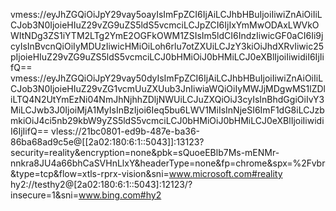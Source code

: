 vmess://eyJhZGQiOiJpY29vay5oayIsImFpZCI6IjAiLCJhbHBuIjoiIiwiZnAiOiIiLCJob3N0IjoieHIuZ29vZG9uZS5ldS5vcmciLCJpZCI6IjIxYmMwODAxLWVkOWItNDg3ZS1iYTM2LTg2YmE2OGFkOWM1ZSIsIm5ldCI6IndzIiwicGF0aCI6Ii9jcyIsInBvcnQiOiIyMDUzIiwicHMiOiLoh6rlu7otZXUiLCJzY3kiOiJhdXRvIiwic25pIjoieHIuZ29vZG9uZS5ldS5vcmciLCJ0bHMiOiJ0bHMiLCJ0eXBlIjoiIiwidiI6IjIifQ==
vmess://eyJhZGQiOiJpY29vay50dyIsImFpZCI6IjAiLCJhbHBuIjoiIiwiZnAiOiIiLCJob3N0IjoieHIuZ29vZG1vcmUuZXUub3JnIiwiaWQiOiIyMWJjMDgwMS1lZDliLTQ4N2UtYmEzNi04NmJhNjhhZDljNWUiLCJuZXQiOiJ3cyIsInBhdGgiOiIvY3MiLCJwb3J0IjoiMjA1MyIsInBzIjoi6Ieq5bu6LWV1MiIsInNjeSI6ImF1dG8iLCJzbmkiOiJ4ci5nb29kbW9yZS5ldS5vcmciLCJ0bHMiOiJ0bHMiLCJ0eXBlIjoiIiwidiI6IjIifQ==
vless://21bc0801-ed9b-487e-ba36-86ba68ad9c5e@[[2a02:180:6:1::5043]]:13123?security=reality&encryption=none&pbk=sQuoeEBlb7Ms-mENMr-nnkra8JU4a66bhCaSVHnLlxY&headerType=none&fp=chrome&spx=%2Fvbr&type=tcp&flow=xtls-rprx-vision&sni=www.microsoft.com#reality
hy2://testhy2@[2a02:180:6:1::5043]:12123/?insecure=1&sni=www.bing.com#hy2

